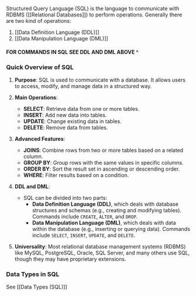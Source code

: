 Structured Query Language (SQL) is the language to communicate with RDBMS ([[Relational Databases]]) to perform operations. Generally there are two kind of operations:
1. [[Data Definition Language (DDL)]]
2. [[Data Manipulation Language (DML)]]

#### FOR COMMANDS IN SQL SEE DDL AND DML ABOVE ^


### Quick Overview of SQL
1. **Purpose**: SQL is used to communicate with a database. It allows users to access, modify, and manage data in a structured way.
    
2. **Main Operations**:
    - **SELECT**: Retrieve data from one or more tables.
    - **INSERT**: Add new data into tables.
    - **UPDATE**: Change existing data in tables.
    - **DELETE**: Remove data from tables.
    
3. **Advanced Features**:
    - **JOINS**: Combine rows from two or more tables based on a related column.
    - **GROUP BY**: Group rows with the same values in specific columns.
    - **ORDER BY**: Sort the result set in ascending or descending order.
    - **WHERE**: Filter results based on a condition.
    
4. **DDL and DML**:
    - SQL can be divided into two parts:
        - **Data Definition Language (DDL)**, which deals with database structures and schemas (e.g., creating and modifying tables). Commands include `CREATE`, `ALTER`, and `DROP`.
        - **Data Manipulation Language (DML)**, which deals with data within the database (e.g., inserting or querying data). Commands include `SELECT`, `INSERT`, `UPDATE`, and `DELETE`.

5. **Universality**: Most relational database management systems (RDBMS) like MySQL, PostgreSQL, Oracle, SQL Server, and many others use SQL, though they may have proprietary extensions.

### Data Types in SQL
See [[Data Types (SQL)]]
